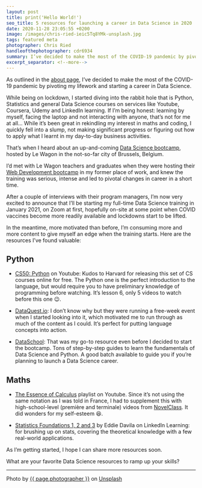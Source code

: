 ```yaml
---
layout: post
title: print('Hello World!')
seo_title: 5 resources for launching a career in Data Science in 2020
date: 2020-11-28 23:05:55 +0200
image: /images/chris-ried-ieic5Tq8YMk-unsplash.jpg
tags: featured meta
photographer: Chris Ried
handleofthephotographer: cdr6934
summary: I’ve decided to make the most of the COVID-19 pandemic by pivoting my lifework and starting a career in Data Science. Today I'm sharing 5 resources I've found useful to kickstart this change.
excerpt_separator: <!--more-->
---
```


As outlined in the [about page][about], I’ve decided to make the most of the COVID-19 pandemic by pivoting my lifework and starting a career in Data Science.

While being on lockdown, I started diving into the rabbit hole that is Python, Statistics and general Data Science courses on services like Youtube, Coursera, Udemy and LinkedIn learning. If I’m being honest: learning by myself, facing the laptop and not interacting with anyone, that’s not for me at all… While it’s been great in rekindling my interest in maths and coding, I quickly fell into a slump, not making significant progress or figuring out how to apply what I learnt in my day-to-day business activities.

That’s when I heard about an up-and-coming [Data Science bootcamp][le wagon data science], hosted by Le Wagon in the not-so-far city of Brussels, Belgium.

I’d met with Le Wagon teachers and graduates when they were hosting their [Web Development bootcamp][le wagon web] in my former place of work, and knew the training was serious, intense and led to pivotal changes in career in a short time.

After a couple of interviews with their program managers, I’m now very excited to announce that I’ll be starting my full-time Data Science training in January 2021, on Zoom at first, hopefully on-site at some point when COVID vaccines become more readily available and lockdowns start to be lifted.

In the meantime, more motivated than before, I’m consuming more and more content to give myself an edge when the training starts. Here are the resources I’ve found valuable:

## Python

- [CS50: Python][cs50] on Youtube: Kudos to Harvard for releasing this set of CS courses online for free. The Python one is the perfect introduction to the language, but would require you to have preliminary knowledge of programming before watching. It’s lesson 6, only 5 videos to watch before this one 😉.

- [DataQuest.io][dataquest]: I don’t know why but they were running a free-week event when I started looking into it, which motivated me to run through as much of the content as I could. It’s perfect for putting language concepts into action.

- [DataSchool][dataschool]: That was my go-to resource even before I decided to start the bootcamp. Tons of step-by-step guides to learn the fundamentals of Data Science and Python. A good batch available to guide you if you’re planning to launch a Data Science career.

## Maths

- [The Essence of Calculus][calculus] playlist on Youtube. Since it’s not using the same notation as I was told in France, I had to supplement this with high-school-level (première and terminale) videos from [NovelClass][novelclass]. It did wonders for my self-esteem 😆.

- [Statistics Foundations 1, 2 and 3][statistics foundations] by Eddie Davila on LinkedIn Learning: for brushing up on stats, covering the theoretical knowledge with a few real-world applications.

As I’m getting started, I hope I can share more resources soon.

What are your favorite Data Science resources to ramp up your skills?

---

Photo by [{{ page.photographer }}][photographer_link] on [Unsplash][unsplash]

[photographer_link]: <https://unsplash.com/@{{ page.handleofthephotographer }}?utm_source=unsplash&utm_medium=referral&utm_content=creditCopyText>
[unsplash]: <https://unsplash.com?utm_source=unsplash&utm_medium=referral&utm_content=creditCopyText>

[about]: https://xavierrosee.com/about/
[statistics foundations]: www.linkedin.com/learning/statistics-foundations-1
[calculus]: https://www.youtube.com/playlist?list=PL0-GT3co4r2wlh6UHTUeQsrf3mlS2lk6x
[cs50]: https://youtu.be/kM4oZTJaO8k?t=625
[novelclass]:https://www.youtube.com/playlist?list=PLJrJPz8qhVid8_cpnRuQASn0-lCO7qiFU
[le wagon data science]: https://www.lewagon.com/data-science-course/full-time
[le wagon web]: https://www.lewagon.com/web-development-course/full-time
[dataquest]: https://dataquest.io
[dataschool]: https://www.dataschool.io
